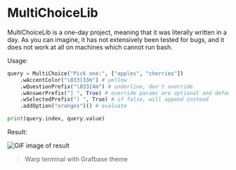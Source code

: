 # MultiChoiceLib

MultiChoiceLib is a one-day project, meaning that it was literally written in a day. As you can imagine, it has not extensively been tested for bugs, and it does not work at all on machines which cannot run bash.

Usage:
```python
query = MultiChoice("Pick one:", ["apples", "cherries"])
    .wAccentColor("\033[33m") # yellow
    .wQuestionPrefix("\033[4m") # underline, don't override
    .wAnswerPrefix("] ", True) # override params are optional and default to false
    .wSelectedPrefix(") ", True) # if false, will append instead
    .addOption("oranges")() # evaluate

print(query.index, query.value)
```

Result:

![GIF image of result](https://github.com/user-attachments/assets/824a3c3c-3f49-4f0d-89f6-991eee31702b)
> Warp terminal with Grafbase theme

